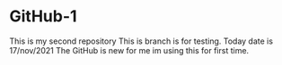 # GitHub-1
This is my second repository
This is branch is for testing.
Today date is 17/nov/2021
The GitHub is new for me im using this for first time.
